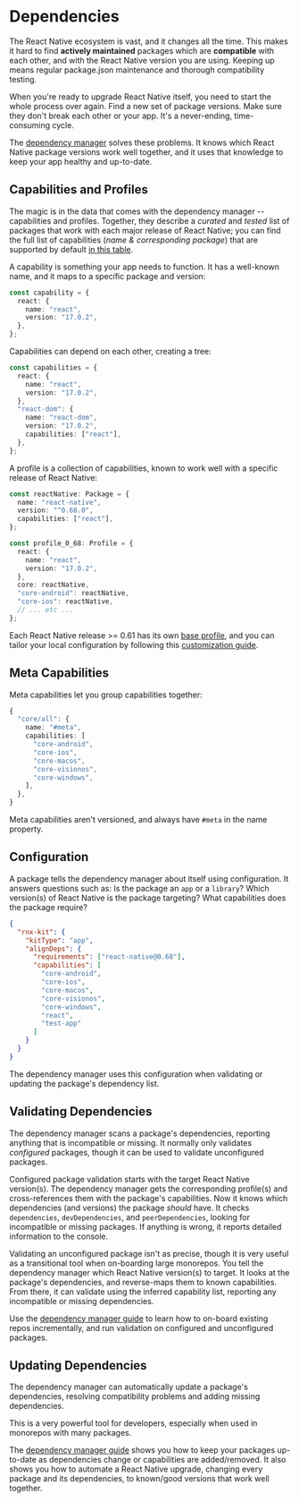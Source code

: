 # Dependencies

The React Native ecosystem is vast, and it changes all the time. This makes it
hard to find **actively maintained** packages which are **compatible** with each
other, and with the React Native version you are using. Keeping up means regular
package.json maintenance and thorough compatibility testing.

When you're ready to upgrade React Native itself, you need to start the whole
process over again. Find a new set of package versions. Make sure they don't
break each other or your app. It's a never-ending, time-consuming cycle.

The [dependency manager](/docs/guides/dependency-management) solves these
problems. It knows which React Native package versions work well together, and
it uses that knowledge to keep your app healthy and up-to-date.

## Capabilities and Profiles

The magic is in the data that comes with the dependency manager -- capabilities
and profiles. Together, they describe a _curated_ and _tested_ list of packages
that work with each major release of React Native; you can find the full list of
capabilities (_name & corresponding package_) that are supported by default
[in this table](https://github.com/microsoft/rnx-kit/tree/main/packages/align-deps#capabilities).

A capability is something your app needs to function. It has a well-known name,
and it maps to a specific package and version:

```typescript
const capability = {
  react: {
    name: "react",
    version: "17.0.2",
  },
};
```

Capabilities can depend on each other, creating a tree:

```typescript
const capabilities = {
  react: {
    name: "react",
    version: "17.0.2",
  },
  "react-dom": {
    name: "react-dom",
    version: "17.0.2",
    capabilities: ["react"],
  },
};
```

A profile is a collection of capabilities, known to work well with a specific
release of React Native:

```typescript
const reactNative: Package = {
  name: "react-native",
  version: "^0.68.0",
  capabilities: ["react"],
};

const profile_0_68: Profile = {
  react: {
    name: "react",
    version: "17.0.2",
  },
  core: reactNative,
  "core-android": reactNative,
  "core-ios": reactNative,
  // ... etc ...
};
```

Each React Native release >= 0.61 has its own
[base profile](https://github.com/microsoft/rnx-kit/blob/main/packages/align-deps/src/presets/microsoft/react-native.ts),
and you can tailor your local configuration by following this
[customization guide](/docs/guides/dependency-management#customization).

## Meta Capabilities

Meta capabilities let you group capabilities together:

```typescript
{
  "core/all": {
    name: "#meta",
    capabilities: [
      "core-android",
      "core-ios",
      "core-macos",
      "core-visionos",
      "core-windows",
    ],
  },
}
```

Meta capabilities aren't versioned, and always have `#meta` in the name
property.

## Configuration

A package tells the dependency manager about itself using configuration. It
answers questions such as: Is the package an `app` or a `library`? Which
version(s) of React Native is the package targeting? What capabilities does the
package require?

```json title=package.json
{
  "rnx-kit": {
    "kitType": "app",
    "alignDeps": {
      "requirements": ["react-native@0.68"],
      "capabilities": [
        "core-android",
        "core-ios",
        "core-macos",
        "core-visionos",
        "core-windows",
        "react",
        "test-app"
      ]
    }
  }
}
```

The dependency manager uses this configuration when validating or updating the
package's dependency list.

## Validating Dependencies

The dependency manager scans a package's dependencies, reporting anything that
is incompatible or missing. It normally only validates _configured_ packages,
though it can be used to validate unconfigured packages.

Configured package validation starts with the target React Native version(s).
The dependency manager gets the corresponding profile(s) and cross-references
them with the package's capabilities. Now it knows which dependencies (and
versions) the package _should_ have. It checks `dependencies`,
`devDependencies`, and `peerDependencies`, looking for incompatible or missing
packages. If anything is wrong, it reports detailed information to the console.

Validating an unconfigured package isn't as precise, though it is very useful as
a transitional tool when on-boarding large monorepos. You tell the dependency
manager which React Native version(s) to target. It looks at the package's
dependencies, and reverse-maps them to known capabilities. From there, it can
validate using the inferred capability list, reporting any incompatible or
missing dependencies.

Use the [dependency manager guide](/docs/guides/dependency-management) to learn
how to on-board existing repos incrementally, and run validation on configured
and unconfigured packages.

## Updating Dependencies

The dependency manager can automatically update a package's dependencies,
resolving compatibility problems and adding missing dependencies.

This is a very powerful tool for developers, especially when used in monorepos
with many packages.

The [dependency manager guide](/docs/guides/dependency-management) shows you how
to keep your packages up-to-date as dependencies change or capabilities are
added/removed. It also shows you how to automate a React Native upgrade,
changing every package and its dependencies, to known/good versions that work
well together.
